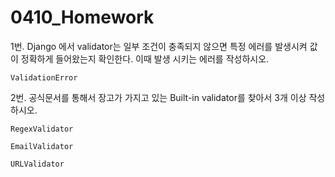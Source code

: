 # 0410_Homework

1번. Django 에서 validator는 일부 조건이 충족되지 않으면 특정 에러를 발생시켜 값이 정확하게 들어왔는지 확인한다. 이때 발생 시키는 에러를 작성하시오.



`ValidationError`



2번. 공식문서를 통해서 장고가 가지고 있는 Built-in validator를 찾아서 3개 이상 작성하시오.



 `RegexValidator`

 `EmailValidator`

 `URLValidator`